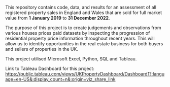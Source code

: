 This repository contains code, data, and results for an assessment of all registered property sales in England and Wales that are sold for full market value from **1 January 2019** to **31 December 2022**.

The purpose of this project is to create judgements and observations from various houses prices paid datasets by inspecting the progression of residential property price information throughout recent years. This will allow us to identify opportunities in the real estate business for both buyers and sellers of properties in the UK.

This project utilised Microsoft Excel, Python, SQL and Tableau.

Link to Tableau Dashboard for this project: https://public.tableau.com/views/UKPropertyDashboard/Dashboard1?:language=en-US&:display_count=n&:origin=viz_share_link

